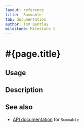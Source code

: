 ```yaml
---
layout: reference
title: `Summable`
tab: documentation
author: Tom Bentley
milestone: Milestone 1
---
```


# #{page.title}

## Usage 

## Description

## See also

* [API documentation](#{site.urls.apidoc}/ceylon/language/Summable.html) for `Summable`

